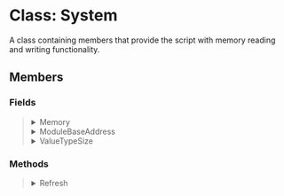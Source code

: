 # Class: System

A class containing members that provide the script with memory reading and writing functionality.

## Members

### Fields
<blockquote>
<details><summary>Memory</summary>

A reference of the current instance of [classMemory](classMemory.md). Assigned by Refresh method.
</details>
<details><summary>ModuleBaseAddress</summary>

Memory address of the module. Assigned by Refresh method.
</details>
<details><summary>ValueTypeSize</summary>

Array of string pairs where pair key is the C# value type and the pair value is the classMemory corresponding size.

May be deprecated.
</details>
</blockquote>

### Methods
<blockquote>
<details><summary>Refresh</summary>

- Creates a new instance of [classMemory](classMemory.md) with a reference at this.Memory.

- Reads the module base address and stores the value at this.ModuleBaseAddress. 

- This method must be called prior to using memory objects each time the client is restarted.

Parameters: None

Returns: Nothing
</details>
</blockquote>